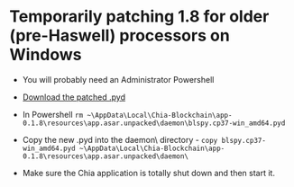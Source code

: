 # Temporarily patching 1.8 for older (pre-Haswell) processors on Windows

- You will probably need an Administrator Powershell

- [Download the patched .pyd](https://download.chia.net/beta-1.8-win64/blspy.cp37-win_amd64.pyd)

- In Powershell `rm ~\AppData\Local\Chia-Blockchain\app-0.1.8\resources\app.asar.unpacked\daemon\blspy.cp37-win_amd64.pyd`

- Copy the new .pyd into the daemon\ directory - `copy blspy.cp37-win_amd64.pyd ~\AppData\Local\Chia-Blockchain\app-0.1.8\resources\app.asar.unpacked\daemon\`

- Make sure the Chia application is totally shut down and then start it.

